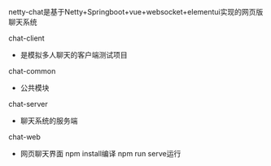 netty-chat是基于Netty+Springboot+vue+websocket+elementui实现的网页版聊天系统

chat-client
* 是模拟多人聊天的客户端测试项目

chat-common
* 公共模块

chat-server
* 聊天系统的服务端

chat-web
* 网页聊天界面 npm install编译 npm run serve运行
